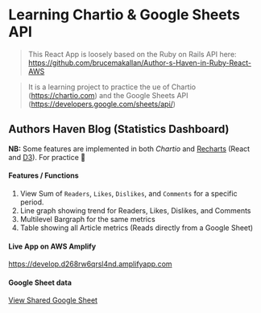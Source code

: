 # Learning Chartio & Google Sheets API

> This React App is loosely based on the Ruby on Rails API here: https://github.com/brucemakallan/Author-s-Haven-in-Ruby-React-AWS

> It is a learning project to practice the ue of Chartio (https://chartio.com) and the Google Sheets API (https://developers.google.com/sheets/api/)


## Authors Haven Blog (Statistics Dashboard)

**NB:** Some features are implemented in both *Chartio* and [Recharts](http://recharts.org/en-US) (React and [D3](https://d3js.org/)). For practice 🙂

#### Features / Functions
1. View Sum of `Readers`, `Likes`, `Dislikes`, and `Comments` for a specific period.
2. Line graph showing trend for Readers, Likes, Dislikes, and Comments
3. Multilevel Bargraph for the same metrics
4. Table showing all Article metrics (Reads directly from a Google Sheet)

#### Live App on AWS Amplify
https://develop.d268rw6qrsl4nd.amplifyapp.com

#### Google Sheet data
[View Shared Google Sheet](https://docs.google.com/spreadsheets/d/1ZuyH1p1T-Qp3Zm8unjj2cCxCEAeldNQYgRbxZXBrROM/edit#gid=0)
